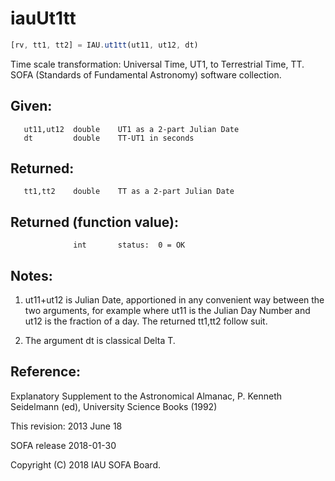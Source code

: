 # iauUt1tt

```js
[rv, tt1, tt2] = IAU.ut1tt(ut11, ut12, dt)
```

Time scale transformation:  Universal Time, UT1, to Terrestrial
Time, TT.
SOFA (Standards of Fundamental Astronomy) software collection.


## Given:
```
   ut11,ut12  double    UT1 as a 2-part Julian Date
   dt         double    TT-UT1 in seconds
```

## Returned:
```
   tt1,tt2    double    TT as a 2-part Julian Date
```

## Returned (function value):
```
              int       status:  0 = OK
```

## Notes:

1) ut11+ut12 is Julian Date, apportioned in any convenient way
   between the two arguments, for example where ut11 is the Julian
   Day Number and ut12 is the fraction of a day.  The returned
   tt1,tt2 follow suit.

2) The argument dt is classical Delta T.

## Reference:

   Explanatory Supplement to the Astronomical Almanac,
   P. Kenneth Seidelmann (ed), University Science Books (1992)

This revision:  2013 June 18

SOFA release 2018-01-30

Copyright (C) 2018 IAU SOFA Board.